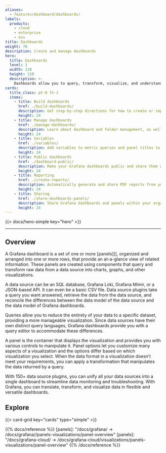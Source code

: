 ```yaml
---
aliases:
  - features/dashboard/dashboards/
labels:
  products:
    - cloud
    - enterprise
    - oss
title: Dashboards
weight: 70
description: Create and manage dashboards
hero:
  title: Dashboards
  level: 1
  width: 110
  height: 110
  description: >-
    Dashboards allow you to query, transform, visualize, and understand your data no matter where it’s stored.
cards:
  title_class: pt-0 lh-1
  items:
    - title: Build dashboards
      href: ./build-dashboards/
      description: Get step-by-step directions for how to create or import your first dashboard and modify dashboard settings. Learn about reusable library panels, dashboard links, annotatations, and dashboard JSON.
      height: 24
    - title: Manage dashboards
      href: ./manage-dashboards/
      description: Learn about dashboard and folder management, as well as generative AI features for dashboards.
      height: 24
    - title: Variables
      href: ./variables/
      description: Add variables to metric queries and panel titles to create interactive and dynamic dashboards.
      height: 24
    - title: Public dashboards
      href: ./dashboard-public/
      description: Make your Grafana dashboards public and share them with anyone without requiring access to your Grafana organization.
      height: 24
    - title: Reporting
      href: ./create-reports/
      description: Automatically generate and share PDF reports from your Grafana dashboards.
      height: 24
    - title: Sharing
      href: ./share-dashboards-panels/
      description: Share Grafana dashboards and panels within your organization using links, snapshots, and JSON exports.
      height: 24
---
```


{{< docs/hero-simple key="hero" >}}

---

## Overview

A Grafana dashboard is a set of one or more [panels][], organized and arranged into one or more rows, that provide an at-a-glance view of related information. These panels are created using components that query and transform raw data from a data source into charts, graphs, and other visualizations.

A data source can be an SQL database, Grafana Loki, Grafana Mimir, or a JSON-based API. It can even be a basic CSV file. Data source plugins take a query you want answered, retrieve the data from the data source, and reconcile the differences between the data model of the data source and the data model of Grafana dashboards.

Queries allow you to reduce the entirety of your data to a specific dataset, providing a more manageable visualization. Since data sources have their own distinct query languages, Grafana dashboards provide you with a query editor to accommodate these differences.

A panel is the container that displays the visualization and provides you with various controls to manipulate it. Panel options let you customize many aspects of a visualization and the options differ based on which visualization you select. When the data format in a visualization doesn’t meet your requirements, you can apply a transformation that manipulates the data returned by a query.

With 150+ data source plugins, you can unify all your data sources into a single dashboard to streamline data monitoring and troubleshooting. With Grafana, you can translate, transform, and visualize data in flexible and versatile dashboards.

## Explore

{{< card-grid key="cards" type="simple" >}}

{{% docs/reference %}}
[panels]: "/docs/grafana/ -> /docs/grafana/<GRAFANA VERSION>/panels-visualizations/panel-overview"
[panels]: "/docs/grafana-cloud/ -> /docs/grafana-cloud/visualizations/panels-visualizations/panel-overview"
{{% /docs/reference %}}
